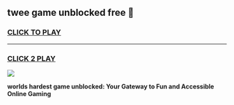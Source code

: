 
## twee game unblocked free 👋
<h3>
<a href="https://premium.freeplayer.one?title=twee_game_unblocked_free&ref=13F">CLICK TO PLAY</a></h3>
<hr>

<h3>
<a href="https://premium.freeplayer.one?title=twee_game_unblocked_free&ref=13F">CLICK 2 PLAY</a>
  
</h3>

<a href="https://premium.freeplayer.one?title=twee_game_unblocked_free&ref=12F/"><img src="https://clearcache.store/games.png"></a>


**worlds hardest game unblocked: Your Gateway to Fun and Accessible Online Gaming**

